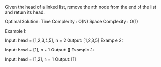 Given the head of a linked list, remove the nth node from the end of the list and return its head.

Optimal Solution:
    Time Complexity : O(N)
    Space Complexity : O(1)

Example 1:


Input: head = [1,2,3,4,5], n = 2
Output: [1,2,3,5]
Example 2:

Input: head = [1], n = 1
Output: []
Example 3:

Input: head = [1,2], n = 1
Output: [1]